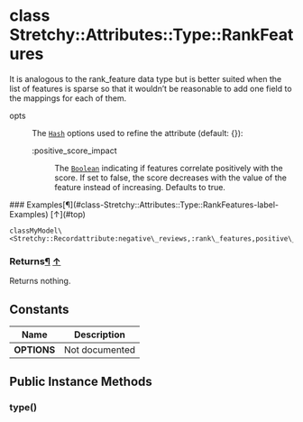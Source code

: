 # class Stretchy::Attributes::Type::RankFeatures [](#class-Stretchy::Attributes::Type::RankFeatures) [](#top)
It is analogous to the rank\_feature data type but is better suited when the list of features is sparse so that it wouldn’t be reasonable to add one field to the mappings for each of them.

<dl class="rdoc-list note-list">
<dt>opts
</dt>
<dd>
<p>The <a href="Hash.html"><code>Hash</code></a> options used to refine the attribute (default: {}):</p>
<dl class="rdoc-list note-list">
<dt>:positive_score_impact
</dt>
<dd>
<p>The <a href="Boolean.html"><code>Boolean</code></a> indicating if features correlate positively with the score. If set to false, the score decreases with the value of the feature instead of increasing. Defaults to true.</p>
</dd>
</dl>
</dd>
</dl>
### Examples[¶](#class-Stretchy::Attributes::Type::RankFeatures-label-Examples) [↑](#top)

```
classMyModel\<Stretchy::Recordattribute:negative\_reviews,:rank\_features,positive\_score\_impact:falseend
```

### Returns[¶](#class-Stretchy::Attributes::Type::RankFeatures-label-Returns) [↑](#top)

Returns nothing.

 ## Constants
 | Name | Description |
 | ---- | ----------- |
 | **OPTIONS[](#OPTIONS)** | Not documented |
 ## Public Instance Methods
 ### type() [](#method-i-type)
 